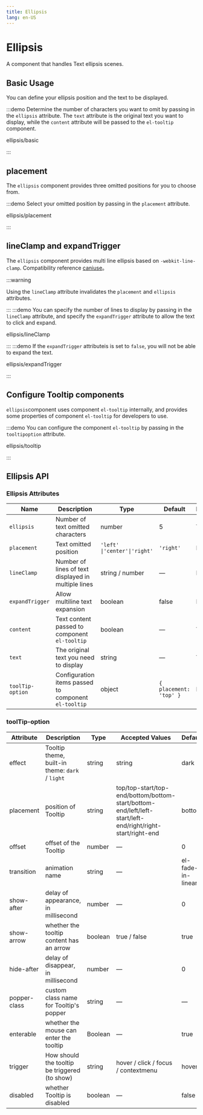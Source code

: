```yaml
---
title: Ellipsis
lang: en-US
---
```


# Ellipsis

A component that handles Text ellipsis scenes.

## Basic Usage

You can define your ellipsis position and the text to be displayed.

:::demo Determine the number of characters you want to omit by passing in the `ellipsis` attribute. The `text` attribute is the original text you want to display, while the `content` attribute will be passed to the `el-tooltip` component.

ellipsis/basic

:::

## placement

The `ellipsis` component provides three omitted positions for you to choose from.

:::demo Select your omitted position by passing in the `placement` attribute.

ellipsis/placement

:::

## lineClamp and expandTrigger

The `ellipsis` component provides multi line ellipsis based on `-webkit-line-clamp`.
Compatibility reference [caniuse](https://caniuse.com/?search=line-clamp)。

:::warning

Using the `lineClamp` attribute invalidates the `placement` and `ellipsis` attributes.

:::
:::demo You can specify the number of lines to display by passing in the `lineClamp` attribute, and specify the `expandTrigger` attribute to allow the text to click and expand.

ellipsis/lineClamp

:::
:::demo If the `expandTrigger` attributeis is set to `false`, you will not be able to expand the text.

ellipsis/expandTrigger

:::

## Configure Tooltip components

`ellipsis`component uses component `el-tooltip` internally, and provides some properties of component `el-tooltip` for developers to use.

:::demo You can configure the component `el-tooltip` by passing in the `tooltipoption` attribute.

ellipsis/tooltip

:::

## Ellipsis API

### Ellipsis Attributes

| Name             | Description                                          | Type                         | Default                | Required |
| ---------------- | ---------------------------------------------------- | ---------------------------- | ---------------------- | -------- |
| `ellipsis`       | Number of text omitted characters                    | number                       | 5                      | Yes      |
| `placement`      | Text omitted position                                | `'left' \|'center'\|'right'` | `'right'`              | No       |
| `lineClamp`      | Number of lines of text displayed in multiple lines  | string / number              | —                      | No       |
| `expandTrigger`  | Allow multiline text expansion                       | boolean                      | false                  | No       |
| `content`        | Text content passed to component `el-tooltip`        | boolean                      | —                      | Yes      |
| `text`           | The original text you need to display                | string                       | —                      | Yes      |
| `toolTip-option` | Configuration items passed to component `el-tooltip` | object                       | `{ placement: 'top' }` | No       |

### toolTip-option

| Attribute    | Description                                     | Type    | Accepted Values                                                                                           | Default           |
| ------------ | ----------------------------------------------- | ------- | --------------------------------------------------------------------------------------------------------- | ----------------- |
| effect       | Tooltip theme, built-in theme: `dark` / `light` | string  | string                                                                                                    | dark              |
| placement    | position of Tooltip                             | string  | top/top-start/top-end/bottom/bottom-start/bottom-end/left/left-start/left-end/right/right-start/right-end | bottom            |
| offset       | offset of the Tooltip                           | number  | —                                                                                                         | 0                 |
| transition   | animation name                                  | string  | —                                                                                                         | el-fade-in-linear |
| show-after   | delay of appearance, in millisecond             | number  | —                                                                                                         | 0                 |
| show-arrow   | whether the tooltip content has an arrow        | boolean | true / false                                                                                              | true              |
| hide-after   | delay of disappear, in millisecond              | number  | —                                                                                                         | 0                 |
| popper-class | custom class name for Tooltip's popper          | string  | —                                                                                                         | —                 |
| enterable    | whether the mouse can enter the tooltip         | Boolean | —                                                                                                         | true              |
| trigger      | How should the tooltip be triggered (to show)   | string  | hover / click / focus / contextmenu                                                                       | hover             |
| disabled     | whether Tooltip is disabled                     | boolean | —                                                                                                         | false             |
